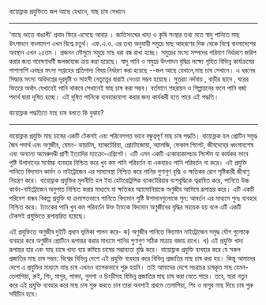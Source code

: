 বায়োফ্লক প্রযুক্তিতে জল আছে যেখানে, মাছ চাষ সেখানে
_______________________________

'মাছে ভাতে বাঙালী' প্রবাদ ফিরে এসেছে আবার । 
জাতিসংঘের খাদ্য ও কৃষি সংস্থার তথ্য মতে স্বাদু পানিতে মাছ উৎপাদনে বাংলাদেশ এখন বিশ্বে চতুর্থ। 
এফ.এ.ও. এর তথ্য অনুযায়ী সমুদ্রে মাছ আহরণের দিক থেকে বিশ্বে বাংলাদেশের অবস্থান এখন ২৫তম । 
প্রজনন মৌসুমে সমুদ্রে মাছ ধরা বন্ধ রাখা হচ্ছে। সমুদ্রের মৎস্য সম্পদের পরিমাণ নির্ধারণে জরিপ করার জন্য গবেষণাধর্মী জলজাহাজ ক্রয় করা হয়েছে। 
স্বাদু পানি ও সমুদ্রে উৎপাদন বৃদ্ধির লক্ষ্যে গৃহিত বিভিন্ন কার্যক্রমের পাশাপাশি এবছর মৎস্য সপ্তাহের প্রতিপাদ্য বিষয় নির্ধারণ করা হয়েছে --জল আছে যেখানে,মাছ চাষ সেখানে।
এ ধরনের সিদ্ধান্ত মৎস্য অধিদপ্তের দূরদৃষ্টি ও সাহসী নেতৃত্ত্বের দ্বারাই নেওয়া সম্ভব হয়েছে। সুতরাং নর্দমায় , বাড়ীর ছাদে , ঘরের ভিতরে অর্থাৎ যেখানেই পানি থাকবে সেখানেই 
মাছ চাষ করা সম্ভব। বর্তমানে শহরায়ন ও শিল্পায়নের ফলে পানি বর্জ্য পদার্থ দ্বারা দূষিত হচ্ছে। এই দূষিত পানিকে ব্যবহারযোগ্য করার জন্য কার্যকরী হতে পারে এই পদ্ধতি।

বায়োফ্লক পদ্ধতিতে মাছ চাষ বলতে কি বুঝায়?
_________________
বায়োফ্লক প্রযুক্তি মাছ চাষের একটি টেকসই এবং পরিবেশগত ভাবে বন্ধুত্বপূর্ণ মাছ চাষ পদ্ধতি। বায়োফ্লক হল প্রোটিন সমৃদ্ধ জৈব পদার্থ এবং অণুজীব, যেমন- ডায়াটম, ব্যাকটেরিয়া, প্রোটোজোয়া, অ্যালজি, ফেকাল পিলেট, জীবদেহের ধ্বংসাবশেষ এবং অন্যান্য অমেরুদণ্ডী প্রাণী ইত্যাদির ম্যাক্রো-এগ্রিগেট। এটি এমন একটি একোয়াকালচার সিস্টেম যা কার্যকর ভাবে পুষ্টি উপাদানের সর্বোচ্চ ব্যবহার নিশ্চিত করে খুব কম পানি পরিবর্তন বা একবারও পানি পরিবর্তন না করে। এই প্রযুক্তি পানিতে বিদ্যমান কার্বন ও নাইট্রোজেন এর সাম্যাবস্থা নিশ্চিত করে পানির গুণাগুণ বৃদ্ধি ও ক্ষতিকর রোগ সৃষ্টিকারী জীবাণু নিয়ন্ত্রণ করে। বায়োফ্লক প্রযুক্তির মূলনীতি হল ইহা হেটারোট্রপিক
ব্যাকটেরিয়ার বংশবৃদ্ধিকে ত্বরান্বিত করে, পানিতে উচ্চ কার্বন-নাইট্রোজেন অনুপাত নিশ্চিত করার মাধ্যমে যা ক্ষতিকর অ্যামোনিয়াকে অণুজীব আমিষে রূপান্তর করে। এটি একটি পরিবেশ বান্ধব বিকল্প প্রযুক্তি যা ক্রমাগতভাবে পানিতে বিদ্যমান পুষ্টি উপাদানগুলোকে পুন: আবর্তন এর মাধ্যমে পুনঃ ব্যবহার নিশ্চিত করে। ট্যাংকের পানি খুব কম পরিবর্তন উক্ত ট্যাংকে বিদ্যমান অণুজীবের বৃদ্ধির সহায়ক হয় বলে এটি একটি টেকসই প্রযুক্তিতে রূপান্তরিত হয়েছে।

এই প্রযুক্তিতে অণুজীব দুইটি প্রধান ভূমিকা পালন করে-
ক) অণুজীব পানিতে বিদ্যমান নাইট্রোজেন সমৃদ্ধ যৌগ গুলোকে ব্যবহার করে অণুজীব প্রোটিনে রূপান্তর করার মাধ্যমে পানির গুণাগুণ সঠিক মাত্রায় বজায় রাখে।
খ) এই প্রযুক্তি খাদ্য রূপান্তর হার এবং মাছ চাষে খাদ্য ব্যয় কমিয়ে চাষের সম্ভাব্যতা বৃদ্ধি করে।
বায়োফ্লক প্রযুক্তি ব্যবহার করে যে সকল প্রজাতির মাছ চাষ সম্ভব:
বিশ্বের বিভিন্ন দেশে এই প্রযুক্তি ব্যবহার করে বিভিন্ন প্রজাতির মাছ চাষ করা হয়। কিন্তু আমাদের দেশে এ প্রযুক্তির মাধ্যমে মাছ চাষ এখনও ব্যাপকভাবে শুরু হয়নি। তাই আমাদের দেশে সচরাচর চাষকৃত মাছ যেমন- তেলাপিয়া, রুই, শিং, মাগুর, পাবদা, গুলশা ও চিংড়ীসহ বিভিন্ন প্রজাতির মাছ চাষ করা যেতে পারে। তবে, যারা নতুন করে এই প্রযুক্তি ব্যবহার করে মাছ চাষ শুরু করতে চান তারা অবশ্যই প্রথমে তেলাপিয়া, শিং ও মাগুর মাছ দিয়ে চাষ শুরু সমীচীন হবে।
